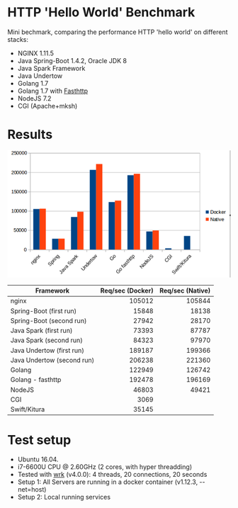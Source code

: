 # HTTP 'Hello World' Benchmark
Mini bechmark, comparing the performance HTTP 'hello world' on different stacks:

* NGINX 1.11.5
* Java Spring-Boot 1.4.2, Oracle JDK 8
* Java Spark Framework
* Java Undertow
* Golang 1.7
* Golang 1.7 with [Fasthttp](https://github.com/valyala/fasthttp)
* NodeJS 7.2
* CGI (Apache+mksh)

# Results

![Result](result.png)

| Framework                  | Req/sec (Docker)    | Req/sec (Native)
|----------------------------|--------------------:|------------------:|
| nginx                      | 105012              | 105844            |
| Spring-Boot (first run)    | 15848               | 18138             |
| Spring-Boot (second run)   | 27942               | 28170             |
| Java Spark (first run)     | 73393               | 87787             |
| Java Spark (second run)    | 84323               | 97970             |
| Java Undertow (first run)  | 189187              | 199366            |
| Java Undertow (second run) | 206238              | 221360            |
| Golang                     | 122949              | 126742            |
| Golang - fasthttp          | 192478              | 196169            |
| NodeJS                     | 46803               | 49421             |
| CGI                        | 3069                |                   |
| Swift/Kitura               | 35145               |                   |

# Test setup
* Ubuntu 16.04.
* i7-6600U CPU @ 2.60GHz (2 cores, with hyper threadding)
* Tested with [wrk](https://github.com/wg/wrk) (v4.0.0): 4 threads, 20 connections, 20 seconds
* Setup 1: All Servers are running in a docker container (v1.12.3, --net=host)
* Setup 2: Local running services

